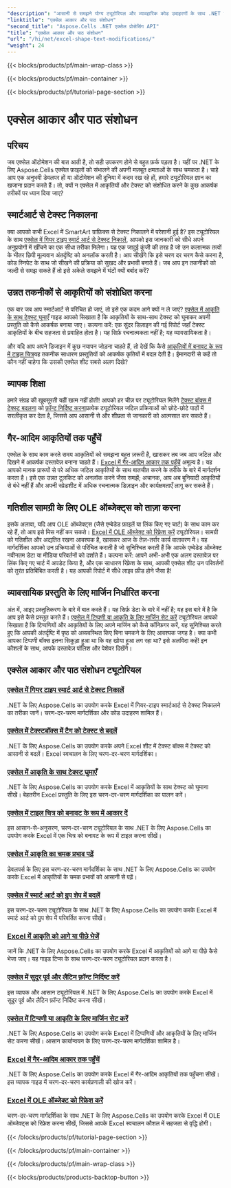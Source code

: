 ```yaml
---
"description": "आसानी से समझने योग्य ट्यूटोरियल और व्यावहारिक कोड उदाहरणों के साथ .NET के लिए Aspose.Cells का उपयोग करके Excel आकृतियों और टेक्स्ट में हेरफेर करना सीखें।"
"linktitle": "एक्सेल आकार और पाठ संशोधन"
"second_title": "Aspose.Cells .NET एक्सेल प्रोसेसिंग API"
"title": "एक्सेल आकार और पाठ संशोधन"
"url": "/hi/net/excel-shape-text-modifications/"
"weight": 24
---
```


{{< blocks/products/pf/main-wrap-class >}}

{{< blocks/products/pf/main-container >}}

{{< blocks/products/pf/tutorial-page-section >}}

# एक्सेल आकार और पाठ संशोधन

## परिचय

जब एक्सेल ऑटोमेशन की बात आती है, तो सही उपकरण होने से बहुत फ़र्क पड़ता है। यहीं पर .NET के लिए Aspose.Cells एक्सेल फ़ाइलों को संभालने की अपनी मज़बूत क्षमताओं के साथ चमकता है। चाहे आप एक अनुभवी डेवलपर हों या ऑटोमेशन की दुनिया में कदम रख रहे हों, हमारे ट्यूटोरियल ज्ञान का खजाना प्रदान करते हैं। तो, क्यों न एक्सेल में आकृतियों और टेक्स्ट को संशोधित करने के कुछ आकर्षक तरीकों पर ध्यान दिया जाए? 

## स्मार्टआर्ट से टेक्स्ट निकालना

क्या आपको कभी Excel में SmartArt ग्राफ़िक्स से टेक्स्ट निकालने में परेशानी हुई है? इस ट्यूटोरियल के साथ [एक्सेल में गियर टाइप स्मार्ट आर्ट से टेक्स्ट निकालें](./extract-text-gear-smart-art-excel/), आपको इस जानकारी को सीधे अपने अनुप्रयोगों में खींचने का एक सीधा तरीका मिलेगा। यह एक जादुई कुंजी की तरह है जो उन कलात्मक तत्वों के भीतर छिपी मूल्यवान अंतर्दृष्टि को अनलॉक करती है। आप सीखेंगे कि इसे चरण दर चरण कैसे करना है, कोड स्निपेट के साथ जो सीखने की प्रक्रिया को सुखद और प्रभावी बनाते हैं। जब आप इन तकनीकों को जल्दी से समझ सकते हैं तो इसे अकेले समझने में घंटों क्यों बर्बाद करें? 

## उन्नत तकनीकों से आकृतियों को संशोधित करना

एक बार जब आप स्मार्टआर्ट से परिचित हो जाएं, तो इसे एक कदम आगे क्यों न ले जाएं? [एक्सेल में आकृति के साथ टेक्स्ट घुमाएँ](./rotate-text-shape-excel/) गाइड आपको सिखाता है कि आकृतियों के साथ-साथ टेक्स्ट को घुमाकर अपनी प्रस्तुति को कैसे आकर्षक बनाया जाए। कल्पना करें: एक सुंदर डिज़ाइन की गई रिपोर्ट जहाँ टेक्स्ट आकृतियों के बीच सहजता से प्रवाहित होता है। यह सिर्फ़ रचनात्मकता नहीं है; यह व्यावसायिकता है।

और यदि आप अपने डिजाइन में कुछ नयापन जोड़ना चाहते हैं, तो देखें कि कैसे [आकृतियों में बनावट के रूप में टाइल चित्र](./tile-picture-texture-shape-excel/)यह तकनीक साधारण प्रस्तुतियों को आकर्षक कृतियों में बदल देती है। ईमानदारी से कहें तो कौन नहीं चाहेगा कि उसकी एक्सेल शीट सबसे अलग दिखे?

## व्यापक शिक्षा

हमारे संग्रह की खूबसूरती यहीं खत्म नहीं होती! आपको हर चीज़ पर ट्यूटोरियल मिलेंगे [टेक्स्ट बॉक्स में टेक्स्ट बदलना](./replace-tag-text-textbox-excel/) को [फ़ॉन्ट निर्दिष्ट करना](./specify-far-east-latin-font-excel/)प्रत्येक ट्यूटोरियल जटिल प्रक्रियाओं को छोटे-छोटे पाठों में सरलीकृत कर देता है, जिससे आप आसानी से और शीघ्रता से जानकारी को आत्मसात कर सकते हैं।

## गैर-आदिम आकृतियों तक पहुँचें

एक्सेल के साथ काम करते समय आकृतियों को समझना बहुत ज़रूरी है, खासकर तब जब आप जटिल और दिखने में आकर्षक दस्तावेज़ बनाना चाहते हैं। [Excel में गैर-आदिम आकार तक पहुँचें](./access-non-primitive-shape-excel/) अमूल्य है। यह आपको मानक प्रारूपों से परे अधिक जटिल आकृतियों के साथ बातचीत करने के तरीके के बारे में मार्गदर्शन करता है। इसे एक उन्नत टूलकिट को अनलॉक करने जैसा समझें; अचानक, आप अब बुनियादी आकृतियों से बंधे नहीं हैं और अपनी स्प्रेडशीट में अधिक रचनात्मक डिज़ाइन और कार्यक्षमताएँ लागू कर सकते हैं।

## गतिशील सामग्री के लिए OLE ऑब्जेक्ट्स को ताज़ा करना

इसके अलावा, यदि आप OLE ऑब्जेक्ट्स (जैसे एम्बेडेड फ़ाइलें या लिंक किए गए चार्ट) के साथ काम कर रहे हैं, तो आप इसे मिस नहीं कर सकते। [Excel में OLE ऑब्जेक्ट को रिफ्रेश करें](./refresh-ole-object-excel/) ट्यूटोरियल। सामग्री को गतिशील और अद्यतित रखना आवश्यक है, खासकर आज के तेज़-तर्रार कार्य वातावरण में। यह मार्गदर्शिका आपको उन प्रक्रियाओं से परिचित कराती है जो सुनिश्चित करती हैं कि आपके एम्बेडेड ऑब्जेक्ट नवीनतम डेटा या मीडिया परिवर्तनों को दर्शाते हैं। कल्पना करें: आपने अभी-अभी एक अलग दस्तावेज़ पर लिंक किए गए चार्ट में अपडेट किया है, और एक साधारण रिफ्रेश के साथ, आपकी एक्सेल शीट उन परिवर्तनों को तुरंत प्रतिबिंबित करती है। यह आपकी रिपोर्ट में सीधे लाइव फ़ीड होने जैसा है!

## व्यावसायिक प्रस्तुति के लिए मार्जिन निर्धारित करना

अंत में, आइए प्रस्तुतिकरण के बारे में बात करते हैं। यह सिर्फ़ डेटा के बारे में नहीं है; यह इस बारे में है कि आप इसे कैसे प्रस्तुत करते हैं। [एक्सेल में टिप्पणी या आकृति के लिए मार्जिन सेट करें](./set-margins-comment-shape-excel/) ट्यूटोरियल आपको सिखाता है कि टिप्पणियों और आकृतियों के लिए अपने मार्जिन को कैसे कॉन्फ़िगर करें, यह सुनिश्चित करते हुए कि आपकी अंतर्दृष्टि में पृष्ठ को अव्यवस्थित किए बिना चमकने के लिए आवश्यक जगह है। क्या कभी आपका टिप्पणी बॉक्स इतना सिकुड़ा हुआ था कि वह खोया हुआ लग रहा था? इसे अलविदा कहें! इन कौशलों के साथ, आपके दस्तावेज़ पॉलिश और पेशेवर दिखेंगे।

## एक्सेल आकार और पाठ संशोधन ट्यूटोरियल
### [एक्सेल में गियर टाइप स्मार्ट आर्ट से टेक्स्ट निकालें](./extract-text-gear-smart-art-excel/)
.NET के लिए Aspose.Cells का उपयोग करके Excel में गियर-टाइप स्मार्टआर्ट से टेक्स्ट निकालने का तरीका जानें। चरण-दर-चरण मार्गदर्शिका और कोड उदाहरण शामिल हैं।
### [एक्सेल में टेक्स्टबॉक्स में टैग को टेक्स्ट से बदलें](./replace-tag-text-textbox-excel/)
.NET के लिए Aspose.Cells का उपयोग करके अपने Excel शीट में टेक्स्ट बॉक्स में टेक्स्ट को आसानी से बदलें। Excel स्वचालन के लिए चरण-दर-चरण मार्गदर्शिका।
### [एक्सेल में आकृति के साथ टेक्स्ट घुमाएँ](./rotate-text-shape-excel/)
.NET के लिए Aspose.Cells का उपयोग करके Excel में आकृतियों के साथ टेक्स्ट को घुमाना सीखें। बेहतरीन Excel प्रस्तुति के लिए इस चरण-दर-चरण मार्गदर्शिका का पालन करें।
### [एक्सेल में टाइल चित्र को बनावट के रूप में आकार दें](./tile-picture-texture-shape-excel/)
इस आसान-से-अनुसरण, चरण-दर-चरण ट्यूटोरियल के साथ .NET के लिए Aspose.Cells का उपयोग करके Excel में एक चित्र को बनावट के रूप में टाइल करना सीखें।
### [एक्सेल में आकृति का चमक प्रभाव पढ़ें](./read-glow-effect-shape-excel/)
डेवलपर्स के लिए इस चरण-दर-चरण मार्गदर्शिका के साथ .NET के लिए Aspose.Cells का उपयोग करके Excel में आकृतियों के चमक प्रभावों को आसानी से पढ़ें।
### [एक्सेल में स्मार्ट आर्ट को ग्रुप शेप में बदलें](./convert-smart-art-group-shape-excel/)
इस चरण-दर-चरण ट्यूटोरियल के साथ .NET के लिए Aspose.Cells का उपयोग करके Excel में स्मार्ट आर्ट को ग्रुप शेप में परिवर्तित करना सीखें।
### [Excel में आकृति को आगे या पीछे भेजें](./send-shape-front-back-excel/)
जानें कि .NET के लिए Aspose.Cells का उपयोग करके Excel में आकृतियों को आगे या पीछे कैसे भेजा जाए। यह गाइड टिप्स के साथ चरण-दर-चरण ट्यूटोरियल प्रदान करता है।
### [एक्सेल में सुदूर पूर्व और लैटिन फ़ॉन्ट निर्दिष्ट करें](./specify-far-east-latin-font-excel/)
इस व्यापक और आसान ट्यूटोरियल में .NET के लिए Aspose.Cells का उपयोग करके Excel में सुदूर पूर्व और लैटिन फ़ॉन्ट निर्दिष्ट करना सीखें।
### [एक्सेल में टिप्पणी या आकृति के लिए मार्जिन सेट करें](./set-margins-comment-shape-excel/)
.NET के लिए Aspose.Cells का उपयोग करके Excel में टिप्पणियों और आकृतियों के लिए मार्जिन सेट करना सीखें। आसान कार्यान्वयन के लिए चरण-दर-चरण मार्गदर्शिका शामिल है।
### [Excel में गैर-आदिम आकार तक पहुँचें](./access-non-primitive-shape-excel/)
.NET के लिए Aspose.Cells का उपयोग करके Excel में गैर-आदिम आकृतियों तक पहुँचना सीखें। इस व्यापक गाइड में चरण-दर-चरण कार्यप्रणाली की खोज करें।
### [Excel में OLE ऑब्जेक्ट को रिफ्रेश करें](./refresh-ole-object-excel/)
चरण-दर-चरण मार्गदर्शिका के साथ .NET के लिए Aspose.Cells का उपयोग करके Excel में OLE ऑब्जेक्ट्स को रिफ्रेश करना सीखें, जिससे आपके Excel स्वचालन कौशल में सहजता से वृद्धि होगी।

{{< /blocks/products/pf/tutorial-page-section >}}

{{< /blocks/products/pf/main-container >}}

{{< /blocks/products/pf/main-wrap-class >}}

{{< blocks/products/products-backtop-button >}}